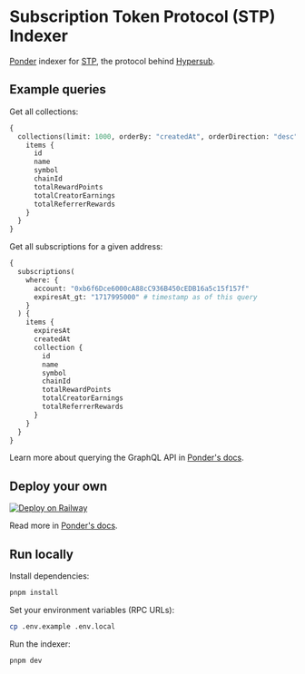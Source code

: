 # Subscription Token Protocol (STP) Indexer

[Ponder](https://ponder.sh/) indexer for [STP](https://docs.withfabric.xyz/stp/overview), the protocol behind [Hypersub](https://hypersub.withfabric.xyz/).

## Example queries

Get all collections:

```graphql
{
  collections(limit: 1000, orderBy: "createdAt", orderDirection: "desc") {
    items {
      id
      name
      symbol
      chainId
      totalRewardPoints
      totalCreatorEarnings
      totalReferrerRewards
    }
  }
}
```

Get all subscriptions for a given address:

```graphql
{
  subscriptions(
    where: {
      account: "0xb6f6Dce6000cA88cC936B450cEDB16a5c15f157f"
      expiresAt_gt: "1717995000" # timestamp as of this query
    }
  ) {
    items {
      expiresAt
      createdAt
      collection {
        id
        name
        symbol
        chainId
        totalRewardPoints
        totalCreatorEarnings
        totalReferrerRewards
      }
    }
  }
}
```

Learn more about querying the GraphQL API in [Ponder's docs](https://ponder.sh/docs/query/graphql).

## Deploy your own

[![Deploy on Railway](https://railway.app/button.svg)](https://railway.app/template/rrJPzB?referralCode=ONtqGs)

Read more in [Ponder's docs](https://ponder.sh/docs/production/deploy).

## Run locally

Install dependencies:

```bash
pnpm install
```

Set your environment variables (RPC URLs):

```bash
cp .env.example .env.local
```

Run the indexer:

```bash
pnpm dev
```
